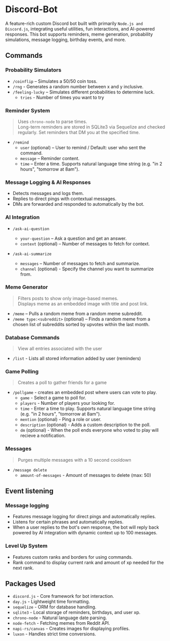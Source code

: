 # Discord-Bot
A feature-rich custom Discord bot built with primarily `Node.js and Discord.js`, integrating useful utilities, fun interactions, and AI-powered responses. This bot supports reminders, meme generation, probability simulations, message logging, birthday events, and more.

## Commands

### Probability Simulators
- `/coinflip` – Simulates a 50/50 coin toss.
- `/rng` - Generates a random number between x and y inclusive.
- `/feeling-lucky` – Simulates different probabilities to determine luck.
  - `tries` - Number of times you want to try

### Reminder System
> Uses `chrono-node` to parse times.  
> Long-term reminders are stored in SQLite3 via Sequelize and checked regularly.
Set reminders that DM you at the specified time.
- `/remind`  
  - `user` (optional) – User to remind / Default: user who sent the command.   
  - `message` – Reminder content.  
  - `time` – Enter a time. Supports natural language time string (e.g. "in 2 hours", "tomorrow at 8am").

### Message Logging & AI Responses
- Detects messages and logs them.
- Replies to direct pings with contextual messages.
- DMs are forwarded and responded to automatically by the bot.

### AI Integration
- `/ask-ai-question` 
  - `your-question` – Ask a question and get an answer.
  - `context` (optional) – Number of messages to fetch for context.

- `/ask-ai-summarize` 
  - `messages` – Number of messages to fetch and summarize.
  - `channel` (optional) - Specify the channel you want to summarize from.

### Meme Generator
> Filters posts to show only image-based memes.  
> Displays meme as an embedded image with title and post link.
- `/meme` – Pulls a random meme from a random meme subreddit.
- `/meme type:<subreddit>` (optional) – Finds a random meme from a chosen list of subreddits sorted by upvotes within the last month.

### Database Commands
> View all entries associated with the user
- `/list` - Lists all stored information added by user (reminders)

### Game Polling
> Creates a poll to gather friends for a game
- `/pollgame` - creates an embedded post where users can vote to play.
  - `game` - Select a game to poll for.
  - `players` - Number of players your looking for.
  - `time` - Enter a time to play. Supports natural language time string (e.g. "in 2 hours", "tomorrow at 8am").
  - `mention` (optional) - Ping a role or user.
  - `description` (optional) - Adds a custom description to the poll.
  - `dm` (optional) - When the poll ends everyone who voted to play will recieve a notification.

### Messages
> Purges multiple messages with a 10 second cooldown
- `/message delete`
  - `amount-of-messages` - Amount of messages to delete (max: 50)

## Event listening

### Message logging
- Features message logging for direct pings and automatically replies.
- Listens for certain phrases and automatically replies.
- When a user replies to the bot's own response, the bot will reply back powered by AI integration with dynamic context up to 100 messages.

### Level Up System
- Features custom ranks and borders for using commands.
- Rank command to display current rank and amount of xp needed for the next rank.

## Packages Used
- `discord.js` - Core framework for bot interaction.
- `day.js` - Lightweight time formatting.
- `sequelize` - ORM for database handling.
- `sqlite3` - Local storage of reminders, birthdays, and user xp.
- `chrono-node` - Natural language date parsing.
- `node-fetch` - Fetching memes from Reddit API.
- `napi-rs/canvas` - Creates images for displaying profiles.
- `luxon` - Handles strict time conversions.


